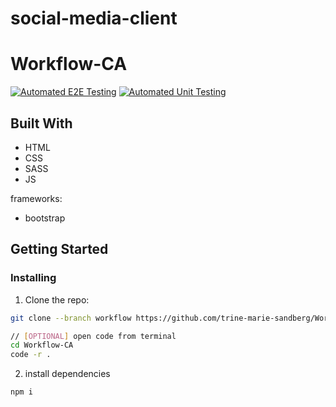 # social-media-client
# Workflow-CA
[![Automated E2E Testing](https://github.com/trine-marie-sandberg/social-media-client/actions/workflows/e2e-test.yml/badge.svg)](https://github.com/trine-marie-sandberg/social-media-client/actions/workflows/e2e-test.yml)
[![Automated Unit Testing](https://github.com/trine-marie-sandberg/social-media-client/actions/workflows/unit-test.yml/badge.svg)](https://github.com/trine-marie-sandberg/social-media-client/actions/workflows/unit-test.yml)

## Built With

- HTML
- CSS
- SASS
- JS

frameworks:
- bootstrap


## Getting Started

### Installing

1. Clone the repo:

```bash
git clone --branch workflow https://github.com/trine-marie-sandberg/Workflow.git

// [OPTIONAL] open code from terminal
cd Workflow-CA
code -r .
```


2. install dependencies

```bash
npm i
```
